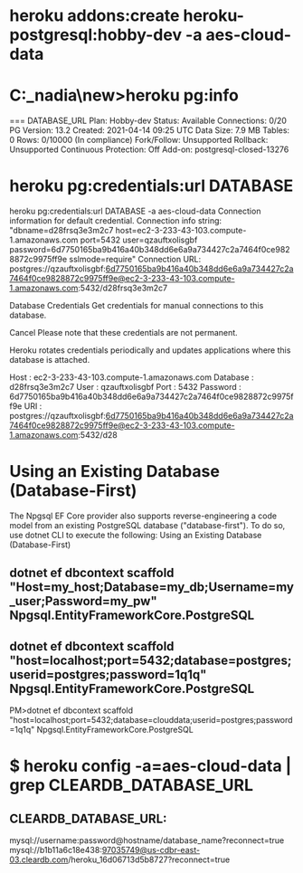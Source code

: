# heroku addons:create heroku-postgresql:hobby-dev -a  aes-cloud-data

# C:\_nadia\new>heroku pg:info
=== DATABASE_URL
Plan:                  Hobby-dev
Status:                Available
Connections:           0/20
PG Version:            13.2
Created:               2021-04-14 09:25 UTC
Data Size:             7.9 MB
Tables:                0
Rows:                  0/10000 (In compliance)
Fork/Follow:           Unsupported
Rollback:              Unsupported
Continuous Protection: Off
Add-on:                postgresql-closed-13276

# heroku pg:credentials:url DATABASE

heroku pg:credentials:url DATABASE  -a  aes-cloud-data
Connection information for default credential.
Connection info string:
   "dbname=d28frsq3e3m2c7 host=ec2-3-233-43-103.compute-1.amazonaws.com port=5432 user=qzauftxolisgbf password=6d7750165ba9b416a40b348dd6e6a9a734427c2a7464f0ce9828872c9975ff9e sslmode=require"
Connection URL:
   postgres://qzauftxolisgbf:6d7750165ba9b416a40b348dd6e6a9a734427c2a7464f0ce9828872c9975ff9e@ec2-3-233-43-103.compute-1.amazonaws.com:5432/d28frsq3e3m2c7
   
   
  Database Credentials
Get credentials for manual connections to this database.

Cancel
Please note that these credentials are not permanent.

Heroku rotates credentials periodically and updates applications where this database is attached.

Host : ec2-3-233-43-103.compute-1.amazonaws.com
Database : d28frsq3e3m2c7
User : qzauftxolisgbf
Port : 5432
Password : 6d7750165ba9b416a40b348dd6e6a9a734427c2a7464f0ce9828872c9975ff9e
URI : postgres://qzauftxolisgbf:6d7750165ba9b416a40b348dd6e6a9a734427c2a7464f0ce9828872c9975ff9e@ec2-3-233-43-103.compute-1.amazonaws.com:5432/d28



# Using an Existing Database (Database-First)
The Npgsql EF Core provider also supports reverse-engineering a code model from an existing PostgreSQL database ("database-first"). 
To do so, use dotnet CLI to execute the following:
Using an Existing Database (Database-First)
## dotnet ef dbcontext scaffold "Host=my_host;Database=my_db;Username=my_user;Password=my_pw" Npgsql.EntityFrameworkCore.PostgreSQL

## dotnet ef dbcontext scaffold "host=localhost;port=5432;database=postgres;userid=postgres;password=1q1q" Npgsql.EntityFrameworkCore.PostgreSQL

  PM>dotnet ef dbcontext scaffold "host=localhost;port=5432;database=clouddata;userid=postgres;password=1q1q" Npgsql.EntityFrameworkCore.PostgreSQL



#  $ heroku config  -a=aes-cloud-data | grep CLEARDB_DATABASE_URL
## CLEARDB_DATABASE_URL: 
mysql://username:password@hostname/database_name?reconnect=true
mysql://b1b11a6c18e438:97035749@us-cdbr-east-03.cleardb.com/heroku_16d06713d5b8727?reconnect=true
